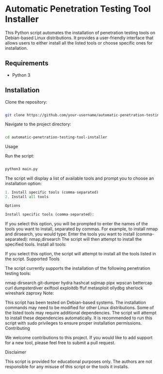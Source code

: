 # Automatic Penetration Testing Tool Installer

This Python script automates the installation of penetration testing tools on Debian-based Linux distributions. It provides a user-friendly interface that allows users to either install all the listed tools or choose specific ones for installation.

## Requirements

- Python 3
## Installation

Clone the repository:
```bash

git clone https://github.com/your-username/automatic-penetration-testing-tool-installer.git
```
Navigate to the project directory:
```bash

cd automatic-penetration-testing-tool-installer
```
Usage

Run the script:

```bash

python3 main.py
```
The script will display a list of available tools and prompt you to choose an installation option:

```python
1. Install specific tools (comma-separated)
2. Install all tools

Options

Install specific tools (comma-separated):
```

If you select this option, you will be prompted to enter the names of the tools you want to install, separated by commas.
For example, to install nmap and dirsearch, you would type:
Enter the tools you want to install (comma-separated): nmap,dirsearch
The script will then attempt to install the specified tools.
Install all tools:

If you select this option, the script will attempt to install all the tools listed in the script.
Supported Tools

The script currently supports the installation of the following penetration testing tools:

nmap
dirsearch
git-dumper
hydra
hashcat
sqlmap
pipx
wpscan
bettercap
curl
dumpsterdiver
exiftool
exploitdb
ffuf
metasploit
ollydbg
sherlock
wireshark
zaproxy
Note:

This script has been tested on Debian-based systems. The installation commands may need to be modified for other Linux distributions.
Some of the listed tools may require additional dependencies. The script will attempt to install these dependencies automatically.
It is recommended to run this script with sudo privileges to ensure proper installation permissions.
Contributing

We welcome contributions to this project. If you would like to add support for a new tool, please feel free to submit a pull request.

Disclaimer

This script is provided for educational purposes only. The authors are not responsible for any misuse of this script or the tools it installs.